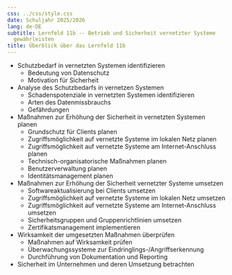 ```yaml
---
css: ../css/style.css
date: Schuljahr 2025/2026
lang: de-DE
subtitle: Lernfeld 11b -- Betrieb und Sicherheit vernetzter Systeme
  gewährleisten
title: Überblick über das Lernfeld 11b
---
```


- Schutzbedarf in vernetzten Systemen identifizieren
  - Bedeutung von Datenschutz
  - Motivation für Sicherheit
- Analyse des Schutzbedarfs in vernetzen Systemen
  - Schadenspotenziale in vernetzten Systemen identifizieren
  - Arten des Datenmissbrauchs
  - Gefährdungen
- Maßnahmen zur Erhöhung der Sicherheit in vernetzten Systemen planen
  - Grundschutz für Clients planen
  - Zugriffsmöglichkeit auf vernetzte Systeme im lokalen Netz planen
  - Zugriffsmöglichkeit auf vernetzte Systeme am Internet-Anschluss
    planen
  - Technisch-organisatorische Maßnahmen planen
  - Benutzerverwaltung planen
  - Identitätsmanagement planen
- Maßnahmen zur Erhöhung der Sicherheit vernetzter Systeme umsetzen
  - Softwareaktualisierung bei Clients umsetzen
  - Zugriffsmöglichkeit auf vernetzte Systeme im lokalen Netz umsetzen
  - Zugriffsmöglichkeit auf vernetzte Systeme am Internet-Anschluss
    umsetzen
  - Sicherheitsgruppen und Gruppenrichtlinien umsetzen
  - Zertifikatsmanagement implementieren
- Wirksamkeit der umgesetzten Maßnahmen überprüfen
  - Maßnahmen auf Wirksamkeit prüfen
  - Überwachungssysteme zur Eindringlings-/Angriffserkennung
  - Durchführung von Dokumentation und Reporting
- Sicherheit im Unternehmen und deren Umsetzung betrachten
